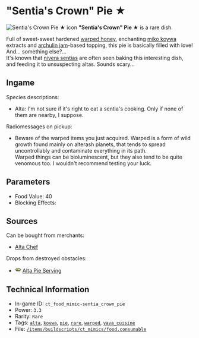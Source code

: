 # "Sentia's Crown" Pie ★

<img src="https://raw.githubusercontent.com/Ceterai/Enternia/main/assetMissing.png" alt="Sentia's Crown Pie ★ icon" loading="lazy" height="16px" width="auto" /> **"Sentia's Crown" Pie ★** is a rare dish.

Full of sweet-sweet hardened [warped honey](https://ceterai.github.io/MyEnternia/Wiki/warpedhoney), enchanting [miko koywa](https://ceterai.github.io/MyEnternia/Wiki/mikokoywa) extracts and [archulin jam](https://ceterai.github.io/MyEnternia/Wiki/archulinjam)-based topping, this pie is basically filled with love! And... something else?...  
It's known that [nivera sentias](https://ceterai.github.io/MyEnternia/Wiki/niverasentias) are often seen baking this interesting dish, and feeding it to unsuspecting altas. Sounds scary...

## Ingame

Species descriptions:

- Alta: I'm not sure if it's right to eat a sentia's cooking. Only if none of them are nearby, I suppose.

Radiomessages on pickup:

- Beware of the warped items you just acquired. Warped is a form of wild growth found mainly on alterash planets, that tends to spread uncontrollably and contaminate everything in its path.  
Warped things can be bioluminescent, but they also tend to be quite venomous too. I wouldn't recommend testing your luck.

## Parameters

- Food Value: 40
- Blocking Effects: 

## Sources

Can be bought from merchants:

- [Alta Chef](https://ceterai.github.io/MyEnternia/Wiki/AltaChef)

Drops from destroyed obstacles:

- <img src="https://raw.githubusercontent.com/Ceterai/Enternia/main/objects/alta/special/food/pie/icon.png" alt="Alta Pie Serving icon" loading="lazy" height="16px" width="auto" /> [Alta Pie Serving](https://ceterai.github.io/MyEnternia/Wiki/AltaPieServing)

## Technical Information

- In-game ID: `ct_food_mimic-sentia_crown_pie`
- Power: `3.3`
- Rarity: `Rare`
- Tags: [`alta`](https://ceterai.github.io/MyEnternia/Wiki/Tags/Alta), [`koywa`](https://ceterai.github.io/MyEnternia/Wiki/Tags/Koywa), [`pie`](https://ceterai.github.io/MyEnternia/Wiki/Tags/Pie), [`rare`](https://ceterai.github.io/MyEnternia/Wiki/Tags/Rare), [`warped`](https://ceterai.github.io/MyEnternia/Wiki/Tags/Warped), [`yava_cuisine`](https://ceterai.github.io/MyEnternia/Wiki/Tags/YavaCuisine)
- File: [`/items/buildscripts/ct_mimics/food.consumable`](https://github.com/Ceterai/Enternia/blob/main/items/buildscripts/ct_mimics/food.consumable)
